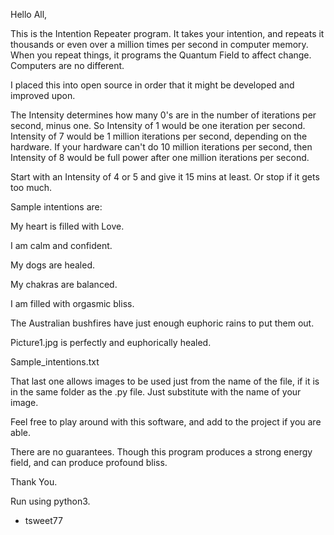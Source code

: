 Hello All,

This is the Intention Repeater program. It takes your intention, and repeats it thousands or even over a million times per second
in computer memory. When you repeat things, it programs the Quantum Field to affect change. Computers are no different.

I placed this into open source in order that it might be developed and improved upon.

The Intensity determines how many 0's are in the number of iterations per second, minus one.
So Intensity of 1 would be one iteration per second. Intensity of 7 would be 1 million iterations per second,
depending on the hardware. If your hardware can't do 10 million iterations per second, then
Intensity of 8 would be full power after one million iterations per second.

Start with an Intensity of 4 or 5 and give it 15 mins at least. Or stop if it gets too much.

Sample intentions are:

My heart is filled with Love.

I am calm and confident.

My dogs are healed.

My chakras are balanced.

I am filled with orgasmic bliss.

The Australian bushfires have just enough euphoric rains to put them out.

Picture1.jpg is perfectly and euphorically healed.

Sample_intentions.txt

That last one allows images to be used just from the name of the file, if it is in the same folder as the .py file.
Just substitute with the name of your image.

Feel free to play around with this software, and add to the project if you are able.

There are no guarantees. Though this program produces a strong energy field, and can produce profound bliss.

Thank You.

Run using python3.

- tsweet77
